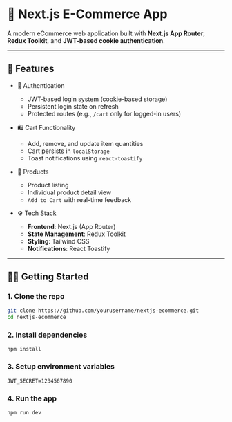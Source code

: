 # 🛒 Next.js E-Commerce App

A modern eCommerce web application built with **Next.js App Router**, **Redux Toolkit**, and **JWT-based cookie authentication**.

---

## 🚀 Features

- 🔐 Authentication
  - JWT-based login system (cookie-based storage)
  - Persistent login state on refresh
  - Protected routes (e.g., `/cart` only for logged-in users)

- 🛍️ Cart Functionality
  - Add, remove, and update item quantities
  - Cart persists in `localStorage`
  - Toast notifications using `react-toastify`

- 🧾 Products
  - Product listing
  - Individual product detail view
  - `Add to Cart` with real-time feedback

- ⚙️ Tech Stack
  - **Frontend**: Next.js (App Router)
  - **State Management**: Redux Toolkit
  - **Styling**: Tailwind CSS
  - **Notifications**: React Toastify

---

## 🧑‍💻 Getting Started

### 1. Clone the repo
```bash
git clone https://github.com/yourusername/nextjs-ecommerce.git
cd nextjs-ecommerce
```
### 2. Install dependencies
```
npm install
```
### 3. Setup environment variables
```
JWT_SECRET=1234567890
```
### 4. Run the app
```
npm run dev
```

